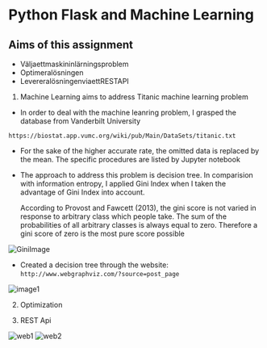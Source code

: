 # Python Flask and Machine Learning

## Aims of this assignment

- Väljaettmaskininlärningsproblem
- Optimeralösningen
- LevereralösningenviaettRESTAPI

1. Machine Learning aims to address Titanic machine learning problem
 - In order to deal with the machine leanring problem, I grasped the database from Vanderbilt University

``` https://biostat.app.vumc.org/wiki/pub/Main/DataSets/titanic.txt ```

 - For the sake of the higher accurate rate, the omitted data is replaced by the mean. The specific procedures are listed by Jupyter notebook

 - The approach to address this problem is decision tree. In comparision with information entropy, I applied Gini Index when I taken the advantage of Gini Index into account.

    According to Provost and Fawcett (2013), the gini score is not varied in response to arbitrary class which people take. The sum of the probabilities of all arbitrary classes is always equal to zero. Therefore a gini score of zero is the most pure score possible

 ![GiniImage](https://github.com/niuniu268/machineLearning/blob/master/imgs/Gini.png)

- Created a decision tree through the website: 
``` http://www.webgraphviz.com/?source=post_page ```

![image1](https://github.com/niuniu268/machineLearning/blob/master/imgs/image1.png)

2. Optimization 

3. REST Api

![web1](https://github.com/niuniu268/machineLearning/blob/master/imgs/Screenshot1.png)
![web2](https://github.com/niuniu268/machineLearning/blob/master/imgs/Screenshot2.png)